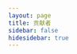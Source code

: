 ```yaml
---
layout: page
title: 贡献者
sidebar: false
hidesidebar: true
---
```


<!-- markdownlint-disable MD033 MD041 -->
<script setup>
import {
  VPTeamPage,
  VPTeamPageTitle,
  VPTeamMembers
} from 'vitepress/theme'
// 定义成员信息
const members = [
  {
    avatar: "/head/Young-Lord.jpg",
    name: "Young Lord",
    title: "开发者",
    desc: "THE END IS NEVER THE END",
    links: [
      { icon: 'github', link: "https://github.com/Young-Lord" }
    ]
  },
  {
    avatar: "/head/Ljzd-PRO.jpg",
    name: "Ljzd PRO",
    title: "开发者",
    desc: "暂无个人简介",
    links: [
      { icon: 'github', link: "https://github.com/Ljzd-PRO" }
    ]
  },
  {
    avatar: "/head/shenjackyuanjie.jpg",
    name: "Shen Jack",
    title: "开发者",
    desc: "happy lazy | HWS with me",
    links: [
      { icon: 'github', link: "https://github.com/shenjackyuanjie" }
    ]
  },
  {
    avatar: "/head/leng-yue.jpg",
    name: "Leng Yue",
    title: "开发者",
    desc: "Push the boundary of artificial general intelligence.",
    links: [
      { icon: 'github', link: "https://github.com/leng-yue" }
    ]
  },
  {
    avatar: "/head/fumiama.jpg",
    name: "Fumiama",
    title: "开发者",
    desc: "千载何方归梦，棹舟星河波开。",
    links: [
      { icon: 'github', link: "https://github.com/fumiama" }
    ]
  },
  {
    avatar: "/head/alphagocc.jpg",
    name: "Alpha Gocc",
    title: "开发者",
    desc: "Alphagocc",
    links: [
      { icon: 'github', link: "https://github.com/alphagocc" }
    ]
  },
  {
    avatar: "/head/Mythologyli.jpg",
    name: "Mythology Li",
    title: "开发者",
    desc: "Embedded Systems, Robotics, Graphing Calculators and Minecraft!",
    links: [
      { icon: 'github', link: "https://github.com/Mythologyli" }
    ]
  },
  {
    avatar: "/head/yllhwa.jpg",
    name: "Yllhwa",
    title: "开发者",
    desc: "暂无个人简介",
    links: [
      { icon: 'github', link: "https://github.com/yllhwa" }
    ]
  },
  {
    avatar: "/head/siten.jpg",
    name: "Siten",
    title: "开发者",
    desc: "暂无个人简介",
    links: [
      { icon: 'github', link: "https://github.com/siten" }
    ]
  }
]


const contributors = [
  {
    avatar: "https://ooo.0x0.ooo/2024/10/07/O4wGIc.jpg",
    name: "Raincarnator",
    title: "贡献者",
    desc: '提交了 <a href="https://github.com/QQBackup/QQDecrypt/pull/1#issue-2568844396" target="_blank">PR #1</a>: docs: add more information',
    links: [
      { icon: 'github', link: "https://github.com/Raincarnator" }
    ]
  },

  {
    avatar: "https://ooo.0x0.ooo/2024/11/16/OHL7jx.png",
    name: "Wenz-jam",
    title: "贡献者",
    desc: '提交了 <a href="https://github.com/QQBackup/qq-win-db-key/pull/46" target="_blank">PR #46</a>:添加一种linux下获取密钥的方式',
    links: [
      { icon: 'github', link: "https://github.com/Wenz-jam" }
    ]
  },

  {
    avatar: "https://ooo.0x0.ooo/2025/01/04/OEHG9B.jpg",
    name: "Dao1023",
    title: "贡献者",
    desc: '<a href="https://github.com/QQBackup/qq-win-db-key/issues/50" target="_blank">issues #50</a>:补充NTQQ(Windows)教程',
    links: [
      { icon: 'github', link: "https://github.com/Dao1023" }
    ]
  },  

  {
    avatar: "/head/Disa.png",
    name: "Disa Tale",
    title: "贡献者",
    desc: '帮助修正 pcqq_rekey_to_none.cpp 中代码错误，并提供编译版本',
    links: [
      { icon: 'github', link: "https://github.com/DisaWdcba" }
    ]
  },  

  {
    avatar: "https://ooo.0x0.ooo/2025/08/02/Of5O7S.png",
    name: "miniyu157",
    title: "贡献者",
    desc: '<a href="https://github.com/QQBackup/QQDecrypt/issues/3" target="_blank">issues #3</a>:投稿社区项目<a href="https://github.com/miniyu157/QQRootFastDecrypt" target="_blank">QQRootFastDecrypt</a>',
    links: [
      { icon: 'github', link: "https://github.com/miniyu157" }
    ]
  },  

  {
    avatar: "https://ooo.0x0.ooo/2025/08/02/Of5aLN.png",
    name: "C6H5FJokey",
    title: "贡献者",
    desc: '<a href="https://github.com/QQBackup/QQDecrypt/issues/4" target="_blank">issues #4</a>:帮助指出文档错误',
    links: [
      { icon: 'github', link: "https://github.com/C6H5FJokey" }
    ]
  },  

]
</script>

<VPTeamPage>

  <VPTeamPageTitle>
    <template #title>
      仓库成员
    </template>
    <template #lead>
      若需要修改/增删信息可在仓库发起 PR 或issues
    </template>
  </VPTeamPageTitle>

  <VPTeamMembers :members="members" />

  <VPTeamPageTitle>
    <template #title>
       仓库贡献者
    </template>
    <template #lead>
      这些成员为项目做出了贡献
    </template>
  </VPTeamPageTitle>

  <VPTeamMembers :members="contributors" />
</VPTeamPage>